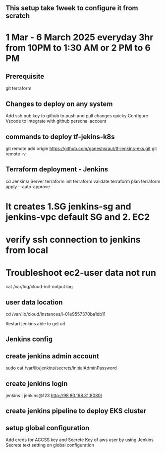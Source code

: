 ## This setup take 1week to configure it from scratch
# 1 Mar - 6 March 2025 everyday 3hr from 10PM to 1:30 AM or 2 PM to 6 PM
## Prerequisite
git
terraform

## Changes to deploy on any system
Add ssh pub key to github to push and pull changes quicky
Configure Vscode to integrate with github personal account

## commands to deploy tf-jekins-k8s
git remote add origin https://github.com/ganeshsraut/tf-jenkins-eks.git
git remote -v

## Terraform deployment - Jenkins
cd Jenkins\ Server
terraform init
terraform validate
terraform plan
terraform apply --auto-approve

# It creates 1.SG jenkins-sg and jenkins-vpc default SG and 2. EC2
# verify ssh connection to jenkins from local


# Troubleshoot ec2-user data not run
cat  /var/log/cloud-init-output.log

## user data location 
cd /var/lib/cloud/instances/i-01e9557370ba1db11

Restart jenkins able to get url

## Jenkins config
## create jenkins  admin account
sudo cat /var/lib/jenkins/secrets/initialAdminPassword

## create jenkins login
jenkins | jenkins@123
http://98.80.168.31:8080/

## create jenkins pipeline to deploy EKS cluster
 ## setup global configuration
 Add creds for ACCSS key and Secrete Key of aws user by using Jenkins Secrete text setting on global configuration